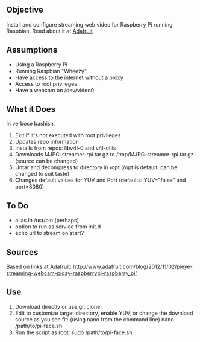 <html>
<head></head><body>
<h2>Objective</h2>
Install and configure streaming web video for Raspberry Pi running Raspbian. Read about it at <a href="http://www.adafruit.com/blog/2012/11/02/pieye-streaming-webcam-piday-raspberrypi-raspberry_pi/">Adafruit</a>.
<h2>Assumptions</h2>
<ul><li>Using a Raspberry Pi
	<li>Running Raspbian "Wheezy"
	<li>Have access to the internet without a proxy
	<li>Access to root privileges
	<li>Have a webcam on /dev/video0
</ul>
<h2>What it Does</h2>
In verbose bashish,
<ol>
	<li>Exit if it's not executed with root privileges
	<li>Updates repo information
	<li>Installs from repos: libv4l-0 and v4l-utils
	<li>Downloads MJPG-streamer-rpi.tar.gz to /tmp/MJPG-streamer-rpi.tar.gz (source can be changed)
	<li>Untar and decompress to directory in /opt (/opt is default, can be changed to suit taste)
	<li>Changes default values for YUV and Port (defaults: YUV="false" and port=8080)
	</ol>

<h2>To Do</h2>
<ul><li>alias in /usr/bin (perhaps)</li>
	<li>option to run as service from init.d</li>
	<li>echo url to stream on start?</li>
</ul>
<h2>Sources</h2>
Based on links at Adafruit: <a href="http://www.adafruit.com/blog/2012/11/02/pieye-streaming-webcam-piday-raspberrypi-raspberry_pi/">http://www.adafruit.com/blog/2012/11/02/pieye-streaming-webcam-piday-raspberrypi-raspberry_pi"</a>
<h2>Use</h2>
<ol><li>Download directly or use git clone.
	<li>Edit to customize target directory, enable YUV, or change the download source as you see fit: (using nano from the command line) nano /path/to/pi-face.sh
	<li>Run the script as root: sudo /path/to/pi-face.sh
</ol>
</body>